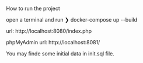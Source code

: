 How to run the project



open a terminal and run ❯ docker-compose up  --build

url:
http://localhost:8080/index.php

phpMyAdmin url:
http://localhost:8081/


You may finde some initial data in init.sql file.